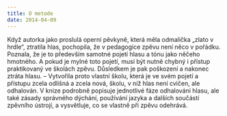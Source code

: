 ```yaml
---
title: O metode
date: 2014-04-09
---
```

Když autorka jako proslulá operní pěvkyně, která měla odmalička „zlato v hrdle“, ztratila hlas, pochopila, že v pedagogice zpěvu není něco v pořádku. Poznala, že je to především samotné pojetí hlasu a tónu jako něčeho hmotného. A pokud je mylné toto pojetí, musí být nutně chybný i přístup praktikovaný ve školách zpěvu. Důsledkem je pak poškození a nakonec ztráta hlasu. – Vytvořila proto vlastní školu, která je ve svém pojetí a přístupu zcela odlišná a zcela nová, školu, v níž hlas není cvičen, ale odhalován. V knize podrobně popisuje jednotlivé fáze odhalování hlasu, ale také zásady správného dýchání, používání jazyka a dalších součástí zpěvního ústrojí, a vysvětluje, co se vlastně při zpěvu odehrává. 